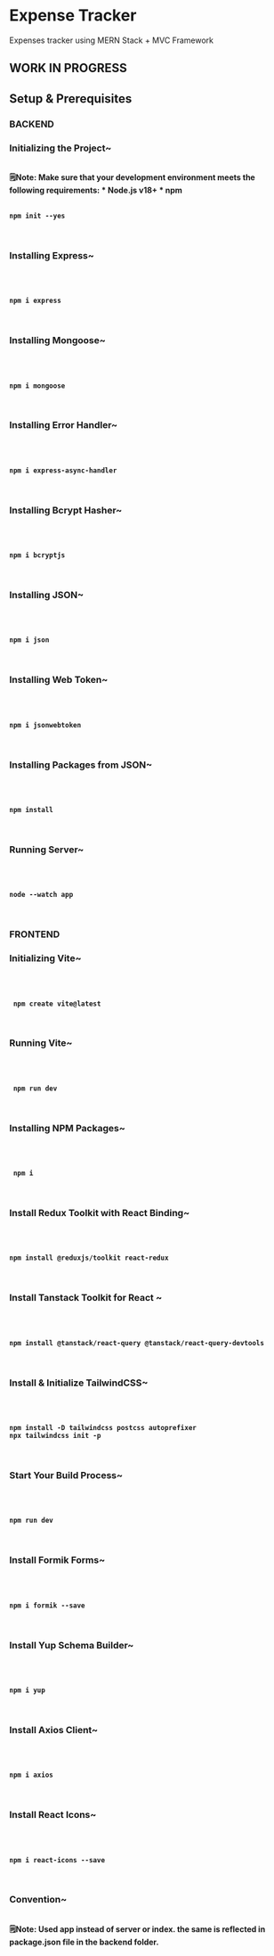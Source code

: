 # Expense Tracker
Expenses tracker using MERN Stack + MVC Framework

## WORK IN PROGRESS

## Setup & Prerequisites

### BACKEND

### Initializing the Project~
<br>
<b>🗒️Note:  Make sure that your development environment meets the following requirements: * Node.js v18+ * npm <b>
<br>
<br>
  
```
npm init --yes
```
<br>

### Installing Express~
<br>
<br>

```
npm i express
```
<br>

### Installing Mongoose~
<br>
<br>

```
npm i mongoose
```
<br>

### Installing Error Handler~
<br>
<br>

```
npm i express-async-handler
```
<br>

### Installing Bcrypt Hasher~
<br>
<br>

```
npm i bcryptjs
```
<br>

### Installing JSON~
<br>
<br>

```
npm i json
```
<br>

### Installing Web Token~
<br>
<br>

```
npm i jsonwebtoken
```
<br>

### Installing Packages from JSON~
<br>
<br>

```
npm install
```
<br>

### Running Server~
<br>
<br>

```
node --watch app
```
<br>

### FRONTEND

### Initializing Vite~
<br>
<br>

```
 npm create vite@latest
 ```
 
<br>

### Running Vite~
<br>
<br>

```
 npm run dev
 ```
 
<br>

### Installing NPM Packages~
<br>
<br>

```
 npm i
 ```
 
<br>

### Install Redux Toolkit with React Binding~
<br>
<br>

```
npm install @reduxjs/toolkit react-redux
```
<br>

### Install Tanstack Toolkit for React ~
<br>
<br>

```
npm install @tanstack/react-query @tanstack/react-query-devtools
```
<br>

### Install & Initialize TailwindCSS~
<br>
<br>

```
npm install -D tailwindcss postcss autoprefixer
npx tailwindcss init -p
```
<br>

### Start Your Build Process~
<br>
<br>

```
npm run dev
```
<br>

### Install Formik Forms~
<br><br>
```
npm i formik --save 
```
<br>

### Install Yup Schema Builder~
<br><br>
```
npm i yup 
```
<br>

### Install Axios Client~
<br><br>
```
npm i axios
```
<br>

### Install React Icons~
<br><br>
```
npm i react-icons --save
```
<br>

### Convention~
<br>
<b>🗒️Note:  Used app instead of server or index. the same is reflected in package.json file in the backend folder. <b>
<br>
